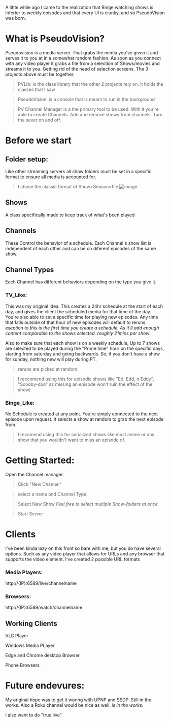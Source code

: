 A little while ago I came to the realization that Binge watching shows is inferior to weekly episodes and that every UI is clunky, and so PseudoVision was born.
# What is PseudoVision?
Pseudovision is a media server. That grabs the media you've given it and serves it to you at in a somewhat random fashion. As soon as you connect with any video player it grabs a file from a selection of Shows/movies and streams it to you.
Getting rid of the need of selection screens. The 3 projects above must be together. 
>PVLib: is the class library that the other 2 projects rely on. it holds the classes that I saw

>PseudoVision: is a console that is meant to run in the background

>PV Channel Manager is a the primary tool to be used. With it you're able to create Channels. Add and remove shows from channels. Turn the sever on and off.
# Before we start
## Folder setup:
Like other streaming servers all show folders must be set in a specific format to ensure all media is accounted for.
> I chose the classic format of Show>Season>file
> ![image](https://github.com/user-attachments/assets/2bb50e77-61d3-4271-8c4a-f6b3aa4cf56e)
## Shows
A class specifically made to keep track of what's been played
## Channels
These Control the behavior of a schedule. Each Channel's show list is independent of each other and can be on diferent episodes of the same show.
## Channel Types
Each Channel has different behaviors depending on the type you give it.
### TV_Like:
This was my original idea. This creates a 24hr schedule at the start of each day, and gives the client the scheduled media for that time of the day. You're also able to set a specific time for playing new episodes. Any time that falls outside of that hour of new episodes
will default to reruns. *exeption to this is the first time you create a schedule. As it'll add enough content comparable to the shows selected. roughly 21mins per show*.

Also to make sure that each show is on a weekly schedule, Up to 7 shows are selected to be played during the "Prime time" hour on the specific days, starting from saturday and going backwards. So, if you don't have a show for sunday, nothing new will play during PT.
> reruns are picked at random

>I reccomend using this for episodic shows like "Ed, Edd, n Eddy", "Scooby-doo" as missing an episode won't ruin the effect of the show)
### Binge_Like:
No Schedule is created at any point. You're simply connected to the next episode upon request. It selects a show at random to grab the next episode from.
> I recomend using this for serialized shows like most anime or any show that you wouldn't want to miss an episode of.

# Getting Started: 
Open the Channel manager.

> Click "New Channel"

>select a name and Channel Type.

>Select New Show *Feel free to select multiple Show-folders at once*

>Start Server

# Clients
I've been kinda lazy on this front so bare with me, but you do have several options. Such as any video player that allows for URLs and any browser that supports the video element. I've created 2 possible URL formats
### Media Players:
http://{IP}:6589/live/channelname
### Browsers:
http://{IP}:6589/watch/channelname

## Working Clients
VLC Player

Windows Media PLayer

Edge and Chrome desktop Browser

Phone Browsers

# Future endevures:
My original hope was to get it woring with UPNP and SSDP. Still in the works. Also a Roku channel would be nice as well. *is in the works.*

I also want to do "true live"
